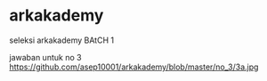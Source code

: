 # arkakademy
seleksi arkakademy BAtCH 1


jawaban untuk no 3
https://github.com/asep10001/arkakademy/blob/master/no_3/3a.jpg

